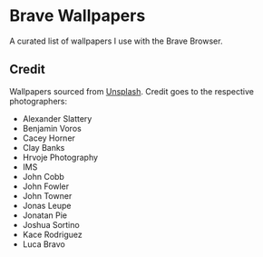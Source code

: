 # Brave Wallpapers

A curated list of wallpapers I use with the Brave Browser.

## Credit

Wallpapers sourced from [Unsplash](https://unsplash.com). Credit goes to the respective photographers:

- Alexander Slattery  
- Benjamin Voros  
- Cacey Horner  
- Clay Banks  
- Hrvoje Photography  
- IMS  
- John Cobb  
- John Fowler  
- John Towner  
- Jonas Leupe  
- Jonatan Pie  
- Joshua Sortino  
- Kace Rodriguez  
- Luca Bravo
